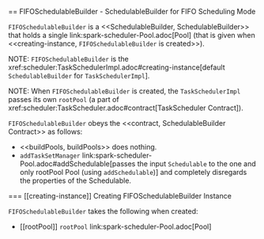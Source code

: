 == FIFOSchedulableBuilder - SchedulableBuilder for FIFO Scheduling Mode

`FIFOSchedulableBuilder` is a <<SchedulableBuilder, SchedulableBuilder>> that holds a single link:spark-scheduler-Pool.adoc[Pool] (that is given when <<creating-instance, `FIFOSchedulableBuilder` is created>>).

NOTE: `FIFOSchedulableBuilder` is the xref:scheduler:TaskSchedulerImpl.adoc#creating-instance[default `SchedulableBuilder` for `TaskSchedulerImpl`].

NOTE: When `FIFOSchedulableBuilder` is created, the `TaskSchedulerImpl` passes its own `rootPool` (a part of xref:scheduler:TaskScheduler.adoc#contract[TaskScheduler Contract]).

`FIFOSchedulableBuilder` obeys the <<contract, SchedulableBuilder Contract>> as follows:

* <<buildPools, buildPools>> does nothing.
* `addTaskSetManager` link:spark-scheduler-Pool.adoc#addSchedulable[passes the input `Schedulable` to the one and only rootPool Pool (using `addSchedulable`)] and completely disregards the properties of the Schedulable.

=== [[creating-instance]] Creating FIFOSchedulableBuilder Instance

`FIFOSchedulableBuilder` takes the following when created:

* [[rootPool]] `rootPool` link:spark-scheduler-Pool.adoc[Pool]
